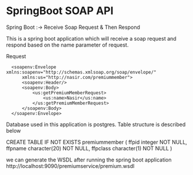 # SpringBoot SOAP API 
Spring Boot :-> Receive Soap Request & Then Respond  
     
This is a spring boot application which will receive a soap request 
and respond based on the name parameter of request.

Request

      <soapenv:Envelope xmlns:soapenv="http://schemas.xmlsoap.org/soap/envelope/"
          xmlns:us="http://nasir.com/premiummember">
          <soapenv:Header/>
          <soapenv:Body>
              <us:getPremiumMemberRequest>
                  <us:name>Nasir</us:name>
              </us:getPremiumMemberRequest>
          </soapenv:Body>
      </soapenv:Envelope>

Database used in this application is postgres. Table structure is described below

CREATE TABLE IF NOT EXISTS premiummember
(
    ffpid integer NOT NULL,
    ffpname  character(20)  NOT NULL,
    ffpclass character(1)  NOT NULL
)

we can generate the WSDL after running the spring boot application
      http://localhost:9090/premiumservice/premium.wsdl
      
    
